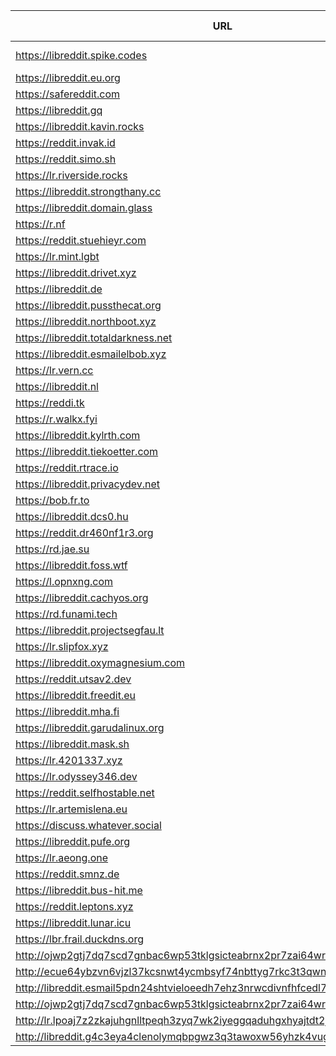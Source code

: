 |URL|Network|Version|Location|Behind Cloudflare?|Comment|
|-|-|-|-|-|-|
|https://libreddit.spike.codes|WWW|v0.27.1|🇺🇸 US||official instance|
|https://libreddit.eu.org|WWW|v0.27.0|🇩🇪 DE|✅||
|https://safereddit.com|WWW|v0.27.0|🇺🇸 US||SFW only|
|https://libreddit.gq|WWW|v0.27.1|🇺🇸 US|||
|https://libreddit.kavin.rocks|WWW|v0.25.0|🇮🇳 IN|||
|https://reddit.invak.id|WWW|v0.27.1|🇧🇬 BG|||
|https://reddit.simo.sh|WWW|v0.27.1|🇧🇬 BG|||
|https://lr.riverside.rocks|WWW|v0.15.2|🇺🇸 US|||
|https://libreddit.strongthany.cc|WWW|v0.27.0|🇺🇸 US|||
|https://libreddit.domain.glass|WWW|v0.10.5|🇺🇸 US|✅||
|https://r.nf|WWW|v0.27.1|🇩🇪 DE|✅||
|https://reddit.stuehieyr.com|WWW|v0.25.0|🇩🇪 DE|||
|https://lr.mint.lgbt|WWW|v0.22.9|🇨🇦 CA|||
|https://libreddit.drivet.xyz|WWW|v0.25.0|🇵🇱 PL|||
|https://libreddit.de|WWW|v0.25.0|🇩🇪 DE|||
|https://libreddit.pussthecat.org|WWW|v0.25.0|🇩🇪 DE|||
|https://libreddit.northboot.xyz|WWW|v0.27.0|🇩🇪 DE|||
|https://libreddit.totaldarkness.net|WWW|v0.27.1|🇨🇦 CA|||
|https://libreddit.esmailelbob.xyz|WWW|v0.25.0|🇨🇦 CA|||
|https://lr.vern.cc|WWW|v0.25.0|🇺🇸 US|||
|https://libreddit.nl|WWW|v0.27.1|🇳🇱 NL|||
|https://reddi.tk|WWW|v0.22.9|🇺🇸 US|✅||
|https://r.walkx.fyi|WWW|v0.25.0|🇳🇱 NL|✅||
|https://libreddit.kylrth.com|WWW|v0.25.0|🇨🇦 CA|||
|https://libreddit.tiekoetter.com|WWW|v0.27.1|🇩🇪 DE|||
|https://reddit.rtrace.io|WWW|v0.25.0|🇩🇪 DE|||
|https://libreddit.privacydev.net|WWW|v0.22.9|🇺🇸 US|||
|https://bob.fr.to|WWW|v0.27.1|🇺🇸 US|||
|https://libreddit.dcs0.hu|WWW|v0.25.0|🇭🇺 HU|||
|https://reddit.dr460nf1r3.org|WWW|v0.25.0|🇩🇪 DE|✅||
|https://rd.jae.su|WWW|v0.25.0|🇫🇮 FI|||
|https://libreddit.foss.wtf|WWW|v0.25.0|🇩🇪 DE|||
|https://l.opnxng.com|WWW|v0.25.0|🇸🇬 SG|||
|https://libreddit.cachyos.org|WWW|v0.25.0|🇩🇪 DE|✅||
|https://rd.funami.tech|WWW|v0.25.0|🇰🇷 KR|||
|https://libreddit.projectsegfau.lt|WWW|v0.25.0|🇱🇺 LU|||
|https://lr.slipfox.xyz|WWW|v0.22.9|🇺🇸 US|||
|https://libreddit.oxymagnesium.com|WWW|v0.25.1|🇺🇸 US|||
|https://reddit.utsav2.dev|WWW|v0.27.0|🇺🇸 US|||
|https://libreddit.freedit.eu|WWW|v0.27.1|🇺🇸 US|✅||
|https://libreddit.mha.fi|WWW|v0.25.1|🇫🇮 FI|||
|https://libreddit.garudalinux.org|WWW|v0.25.0|🇫🇮 FI|✅||
|https://libreddit.mask.sh|WWW|v0.23.2|🇺🇸 US|||
|https://lr.4201337.xyz|WWW|v0.25.0|🇫🇷 FR|||
|https://lr.odyssey346.dev|WWW|v0.25.0|🇫🇷 FR|||
|https://reddit.selfhostable.net|WWW|v0.25.0|🇳🇱 NL|||
|https://lr.artemislena.eu|WWW|v0.25.0|🇩🇪 DE|||
|https://discuss.whatever.social|WWW|v0.24.1|🇺🇸 US||uses CDN|
|https://libreddit.pufe.org|WWW|v0.25.1|🇳🇿 NZ|||
|https://lr.aeong.one|WWW|v0.25.0|🇰🇷 KR|✅||
|https://reddit.smnz.de|WWW|v0.27.1|🇩🇪 DE|||
|https://libreddit.bus-hit.me|WWW|v0.25.0|🇨🇦 CA|||
|https://reddit.leptons.xyz|WWW|v0.27.0|🇬🇧 GB|||
|https://libreddit.lunar.icu|WWW|v0.25.1|🇩🇪 DE|✅||
|https://lbr.frail.duckdns.org|WWW|v0.27.1|🇧🇷 BR|||
|http://ojwp2gtj7dq7scd7gnbac6wp53tklgsicteabrnx2pr7zai64wriiaad.onion|Tor|v0.22.9|🇺🇸 US|||
|http://ecue64ybzvn6vjzl37kcsnwt4ycmbsyf74nbttyg7rkc3t3qwnj7mcyd.onion|Tor|v0.27.0|🇩🇪 DE|||
|http://libreddit.esmail5pdn24shtvieloeedh7ehz3nrwcdivnfhfcedl7gf4kwddhkqd.onion|Tor|v0.25.0|🇨🇦 CA|||
|http://ojwp2gtj7dq7scd7gnbac6wp53tklgsicteabrnx2pr7zai64wriiaad.onion|Tor|v0.22.9|🇺🇸 US|||
|http://lr.lpoaj7z2zkajuhgnlltpeqh3zyq7wk2iyeggqaduhgxhyajtdt2j7wad.onion|Tor|v0.25.0|🇩🇪 DE|||
|http://libreddit.g4c3eya4clenolymqbpgwz3q3tawoxw56yhzk4vugqrl6dtu3ejvhjid.onion|Tor|v0.22.9|🇺🇸 US|||
